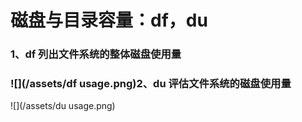 # 磁盘与目录容量：df，du

### 1、df 列出文件系统的整体磁盘使用量

### ![](/assets/df usage.png)2、du 评估文件系统的磁盘使用量

![](/assets/du usage.png)

